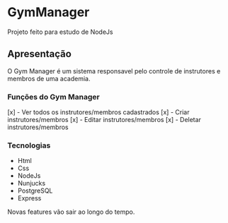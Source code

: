 # GymManager

Projeto feito para estudo de NodeJs

## Apresentação 

O Gym Manager é um sistema responsavel pelo controle de instrutores e membros de uma academia.

### Funções do Gym Manager

[x] - Ver todos os instrutores/membros cadastrados
[x] - Criar instrutores/membros
[x] - Editar instrutores/membros
[x] - Deletar instrutores/membros

### Tecnologias

* Html
* Css
* NodeJs
* Nunjucks
* PostgreSQL
* Express

Novas features vão sair ao longo do tempo.